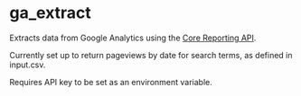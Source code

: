 # ga_extract

Extracts data from Google Analytics using the [Core Reporting API](https://developers.google.com/analytics/devguides/reporting/core/v3/).

Currently set up to return pageviews by date for search terms, as defined in input.csv.

Requires API key to be set as an environment variable.
